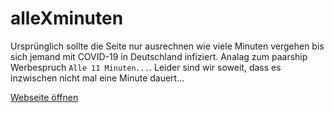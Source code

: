 # alleXminuten

Ursprünglich sollte die Seite nur ausrechnen wie viele Minuten vergehen bis sich jemand mit COVID-19 in Deutschland
infiziert. Analag zum paarship Werbespruch `Alle 11 Minuten...`. Leider sind wir soweit, dass es inzwischen nicht mal
eine Minute dauert...


[Webseite öffnen](https://alleXminuten.de)
